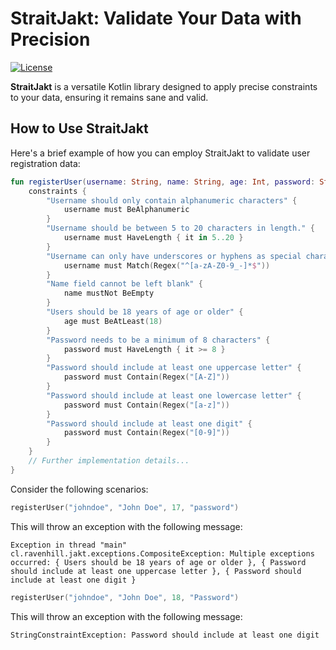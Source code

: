 # StraitJakt: Validate Your Data with Precision

[![License](https://img.shields.io/badge/License-BSD_2--Clause-orange.svg)](https://opensource.org/licenses/BSD-2-Clause)

**StraitJakt** is a versatile Kotlin library designed to apply precise constraints to your data, ensuring it remains sane and valid.

## How to Use StraitJakt

Here's a brief example of how you can employ StraitJakt to validate user registration data:

```kotlin
fun registerUser(username: String, name: String, age: Int, password: String) {
    constraints {
        "Username should only contain alphanumeric characters" {
            username must BeAlphanumeric
        }
        "Username should be between 5 to 20 characters in length." {
            username must HaveLength { it in 5..20 }
        }
        "Username can only have underscores or hyphens as special characters" {
            username must Match(Regex("^[a-zA-Z0-9_-]*$"))
        }
        "Name field cannot be left blank" {
            name mustNot BeEmpty
        }
        "Users should be 18 years of age or older" {
            age must BeAtLeast(18)
        }
        "Password needs to be a minimum of 8 characters" {
            password must HaveLength { it >= 8 }
        }
        "Password should include at least one uppercase letter" {
            password must Contain(Regex("[A-Z]"))
        }
        "Password should include at least one lowercase letter" {
            password must Contain(Regex("[a-z]"))
        }
        "Password should include at least one digit" {
            password must Contain(Regex("[0-9]"))
        }
    }
    // Further implementation details...
}
```

Consider the following scenarios:

```kotlin
registerUser("johndoe", "John Doe", 17, "password")
```

This will throw an exception with the following message:

```
Exception in thread "main" cl.ravenhill.jakt.exceptions.CompositeException: Multiple exceptions occurred: { Users should be 18 years of age or older }, { Password should include at least one uppercase letter }, { Password should include at least one digit }
```

```kotlin
registerUser("johndoe", "John Doe", 18, "Password")
```

This will throw an exception with the following message:

```
StringConstraintException: Password should include at least one digit
```
